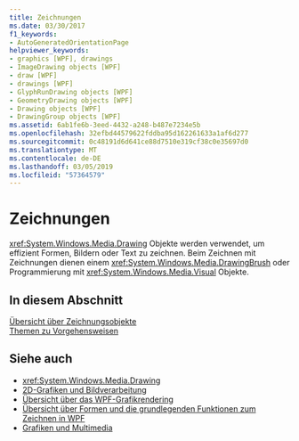 ```yaml
---
title: Zeichnungen
ms.date: 03/30/2017
f1_keywords:
- AutoGeneratedOrientationPage
helpviewer_keywords:
- graphics [WPF], drawings
- ImageDrawing objects [WPF]
- draw [WPF]
- drawings [WPF]
- GlyphRunDrawing objects [WPF]
- GeometryDrawing objects [WPF]
- Drawing objects [WPF]
- DrawingGroup objects [WPF]
ms.assetid: 6ab1fe6b-3eed-4432-a248-b487e7234e5b
ms.openlocfilehash: 32efbd44579622fddba95d162261633a1af6d277
ms.sourcegitcommit: 0c48191d6d641ce88d7510e319cf38c0e35697d0
ms.translationtype: MT
ms.contentlocale: de-DE
ms.lasthandoff: 03/05/2019
ms.locfileid: "57364579"
---
```

# <a name="drawings"></a>Zeichnungen
<xref:System.Windows.Media.Drawing> Objekte werden verwendet, um effizient Formen, Bildern oder Text zu zeichnen. Beim Zeichnen mit Zeichnungen dienen einem <xref:System.Windows.Media.DrawingBrush> oder Programmierung mit <xref:System.Windows.Media.Visual> Objekte.  
  
## <a name="in-this-section"></a>In diesem Abschnitt  
 [Übersicht über Zeichnungsobjekte](drawing-objects-overview.md)  
  [Themen zu Vorgehensweisen](drawings-how-to-topics.md)  
  
## <a name="see-also"></a>Siehe auch
- <xref:System.Windows.Media.Drawing>
- [2D-Grafiken und Bildverarbeitung](../advanced/optimizing-performance-2d-graphics-and-imaging.md)
- [Übersicht über das WPF-Grafikrendering](wpf-graphics-rendering-overview.md)
- [Übersicht über Formen und die grundlegenden Funktionen zum Zeichnen in WPF](shapes-and-basic-drawing-in-wpf-overview.md)
- [Grafiken und Multimedia](index.md)
